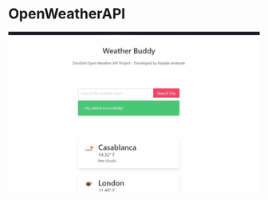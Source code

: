 # OpenWeatherAPI

![alt text](https://raw.githubusercontent.com/andradenatalie/OpenWeatherAPI/main/Prints/added_city.jpg)
